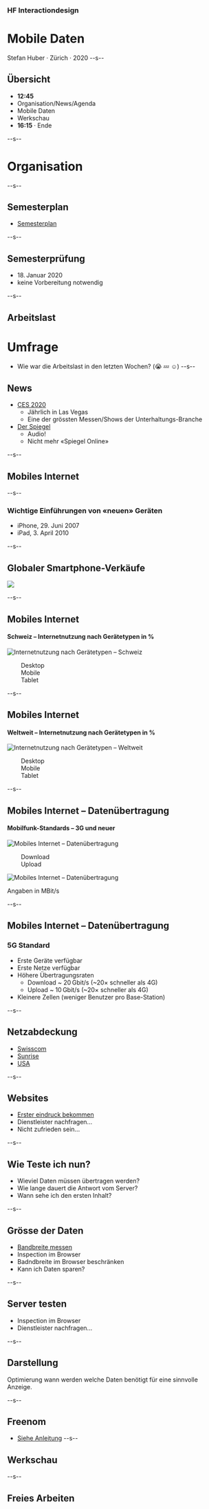 ### HF Interactiondesign

# Mobile Daten

Stefan Huber · Zürich · 2020 <!-- .element: class="footer" -->
--s--
## Übersicht


* **12:45**
* Organisation/News/Agenda
* Mobile Daten
* Werkschau
* **16:15** · Ende


--s--
# Organisation

--s--

## Semesterplan

* [Semesterplan](https://logrinto.github.io/IAD2019.timetable/)

--s--

## Semesterprüfung

* 18. Januar 2020
* keine Vorbereitung notwendig

--s--
## Arbeitslast

# Umfrage
* Wie war die Arbeitslast in den letzten Wochen? (😭 💤 ☺️)
--s--

## News

* [CES 2020](https://www.techradar.com/news/ces-2020-day-3-all-the-latest-news-analysis-and-cool-new-gadgets)
  * Jährlich in Las Vegas
  * Eine der grössten Messen/Shows der Unterhaltungs-Branche
* [Der Spiegel](https://www.spiegel.de/)
  * Audio!
  * Nicht mehr «Spiegel Online»

--s--
## Mobiles Internet
--s--


### Wichtige Einführungen von «neuen» Geräten

* iPhone, 29. Juni 2007
* iPad, 3. April 2010

--s--

## Globaler Smartphone-Verkäufe


![](https://signalwerk.github.io/IAD.Chart/charts/SmartphoneSales.svg) <!-- .element: class="pic" -->




--s--
## Mobiles Internet
#### Schweiz – Internetnutzung nach Gerätetypen in %
![Internetnutzung nach Gerätetypen – Schweiz](../../media/data/not_ordered/mobile-internet/CH_device.svg) <!-- .element: class="stats" -->


<div class="chart-caption">
  <div class="svg ct-series-a chartist-legend">
    <svg xmlns:ct="http://gionkunz.github.com/chartist-js/ct" width="100%" height="100%" class="ct-chart-line" style="width: 2em; height: 1em;" version="1.1" xmlns="http://www.w3.org/2000/svg" viewBox="0 0 30 15">
      <line class="ct-line" x1="3" y1="10" x2="27" y2="10"></line>
    </svg>
    <span>Desktop</span>
  </div>
  <div class="svg ct-series-b chartist-legend">
    <svg xmlns:ct="http://gionkunz.github.com/chartist-js/ct" width="100%" height="100%" class="ct-chart-line" style="width: 2em; height: 1em;" version="1.1" xmlns="http://www.w3.org/2000/svg" viewBox="0 0 30 15">
      <line class="ct-line" x1="3" y1="10" x2="27" y2="10"></line>
    </svg>
    <span>Mobile</span>
  </div>
  <div class="svg ct-series-c chartist-legend">
    <svg xmlns:ct="http://gionkunz.github.com/chartist-js/ct" width="100%" height="100%" class="ct-chart-line" style="width: 2em; height: 1em;" version="1.1" xmlns="http://www.w3.org/2000/svg" viewBox="0 0 30 15">
      <line class="ct-line" x1="3" y1="10" x2="27" y2="10"></line>
    </svg>
    <span>Tablet</span>
  </div>
</div>


--s--
## Mobiles Internet
#### Weltweit – Internetnutzung nach Gerätetypen in %

![Internetnutzung nach Gerätetypen – Weltweit](../../media/data/not_ordered/mobile-internet/ALL_device.svg) <!-- .element: class="stats" -->

<div class="chart-caption">
  <div class="svg ct-series-a chartist-legend">
    <svg xmlns:ct="http://gionkunz.github.com/chartist-js/ct" width="100%" height="100%" class="ct-chart-line" style="width: 2em; height: 1em;" version="1.1" xmlns="http://www.w3.org/2000/svg" viewBox="0 0 30 15">
      <line class="ct-line" x1="3" y1="10" x2="27" y2="10"></line>
    </svg>
    <span>Desktop</span>
  </div>
  <div class="svg ct-series-b chartist-legend">
    <svg xmlns:ct="http://gionkunz.github.com/chartist-js/ct" width="100%" height="100%" class="ct-chart-line" style="width: 2em; height: 1em;" version="1.1" xmlns="http://www.w3.org/2000/svg" viewBox="0 0 30 15">
      <line class="ct-line" x1="3" y1="10" x2="27" y2="10"></line>
    </svg>
    <span>Mobile</span>
  </div>
  <div class="svg ct-series-c chartist-legend">
    <svg xmlns:ct="http://gionkunz.github.com/chartist-js/ct" width="100%" height="100%" class="ct-chart-line" style="width: 2em; height: 1em;" version="1.1" xmlns="http://www.w3.org/2000/svg" viewBox="0 0 30 15">
      <line class="ct-line" x1="3" y1="10" x2="27" y2="10"></line>
    </svg>
    <span>Tablet</span>
  </div>
</div>






--s--
##  Mobiles Internet – Datenübertragung

#### Mobilfunk-Standards – 3G und neuer
![Mobiles Internet – Datenübertragung](../../media/data/not_ordered/mobile-internet/mobile-datatransfer.svg) <!-- .element: class="stats" -->


<div class="chart-caption">
  <div class="svg ct-series-a chartist-legend">
    <svg xmlns:ct="http://gionkunz.github.com/chartist-js/ct" width="100%" height="100%" class="ct-chart-bar" style="width: 2em; height: 1em;" version="1.1" xmlns="http://www.w3.org/2000/svg" viewBox="0 0 30 15">
      <line class="ct-bar" x1="3" y1="10" x2="27" y2="10"></line>
    </svg>
    <span>Download</span>
  </div>
  <div class="svg ct-series-b chartist-legend">
    <svg xmlns:ct="http://gionkunz.github.com/chartist-js/ct" width="100%" height="100%" class="ct-chart-bar" style="width: 2em; height: 1em;" version="1.1" xmlns="http://www.w3.org/2000/svg" viewBox="0 0 30 15">
      <line class="ct-bar" x1="3" y1="10" x2="27" y2="10"></line>
    </svg>
    <span>Upload</span>
  </div>
</div>



![Mobiles Internet – Datenübertragung](../../media/data/not_ordered/mobile-internet/mobile-datatransfer.svg) <!-- .element: class="stats" -->

Angaben in MBit/s  <!-- .element: class="footer" -->


--s--
## Mobiles Internet – Datenübertragung

### 5G Standard
* Erste Geräte verfügbar
* Erste Netze verfügbar
* Höhere Übertragungsraten
  * Download ~ 20 Gbit/s (~20× schneller als 4G)
  * Upload ~ 10 Gbit/s (~20× schneller als 4G)
* Kleinere Zellen (weniger Benutzer pro Base-Station)



--s--
## Netzabdeckung

* [Swisscom](https://scmplc.begasoft.ch/plcapp/pages/gis/netzabdeckung.jsf?lang=de)
* [Sunrise](https://www.sunrise.ch/de/privatkunden/mobil/mobilnetz/netzabdeckung/netzabdeckungskarte.html)
* [USA](https://www.uscellular.com/coverage-map/coverage-indicator.html)


--s--
## Websites

* [Erster eindruck bekommen](https://developers.google.com/speed/pagespeed/insights/)
* Dienstleister nachfragen...
* Nicht zufrieden sein...

--s--
## Wie Teste ich nun?

* Wieviel Daten müssen übertragen werden?
* Wie lange dauert die Antwort vom Server?
* Wann sehe ich den ersten Inhalt?

--s--
## Grösse der Daten

* [Bandbreite messen](https://www.speedtest.net/)
* Inspection im Browser
* Badndbreite im Browser beschränken
* Kann ich Daten sparen?

--s--
## Server testen

* Inspection im Browser
* Dienstleister nachfragen...

--s--
## Darstellung

Optimierung wann werden welche Daten benötigt für eine sinnvolle Anzeige.


--s--
## Freenom
* [Siehe Anleitung](https://signalwerk.github.io/IAD2019/freenom/)
--s--
## Werkschau

--s--
## Freies Arbeiten
